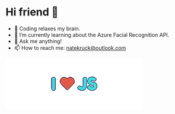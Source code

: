 # Hi friend 👋

<!--
**Nate-Kruck/Nate-Kruck** is a ✨ _special_ ✨ repository because its `README.md` (this file) appears on your GitHub profile.
-->

- 🧠 Coding relaxes my brain.
- 🌱 I’m currently learning about the Azure Facial Recognition API.
- 💬 Ask me anything!
- 📫 How to reach me: natekruck@outlook.com

![I Love JS](./ILoveJstransparent.png)
